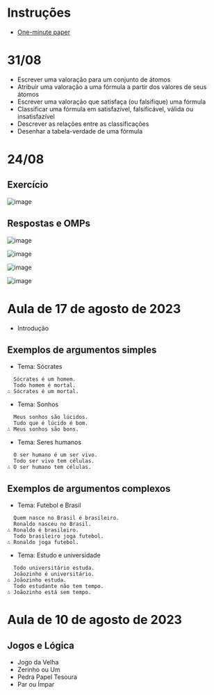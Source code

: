 # Instruções

- [One-minute paper](https://professoradolfo.blogspot.com/2007/03/one-minute-paper.html)

# 31/08

- Escrever uma valoração para um conjunto de átomos
- Atribuir uma valoração a uma fórmula a partir dos valores de seus átomos
- Escrever uma valoração que satisfaça (ou falsifique) uma fórmula
- Classificar uma fórmula em satisfazível, falsificável, válida ou insatisfazível
- Descrever as relações entre as classificações
- Desenhar a tabela-verdade de uma fórmula

# 24/08

## Exercício

![image](https://github.com/logicaparacomputacao/logicaparacomputacao.github.io/assets/79562/5d43c92f-ab55-4eab-964b-fb2d749c8d9d)

## Respostas e OMPs

![image](https://github.com/logicaparacomputacao/logicaparacomputacao.github.io/assets/79562/6d3cf7ad-8220-46db-b343-055955afb571)

![image](https://github.com/logicaparacomputacao/logicaparacomputacao.github.io/assets/79562/c1162364-e053-4cee-9e75-bb567edf0ce0)

![image](https://github.com/logicaparacomputacao/logicaparacomputacao.github.io/assets/79562/4e18edb2-ba34-4f37-b2af-21413190a654)

![image](https://github.com/logicaparacomputacao/logicaparacomputacao.github.io/assets/79562/30764c58-152d-4829-816c-bdb27a68a1c0)



# Aula de 17 de agosto de 2023

- Introdução

## Exemplos de argumentos simples

- Tema: Sócrates

```
  Sócrates é um homem.
  Todo homem é mortal.
∴ Sócrates é um mortal.
```

- Tema: Sonhos

```
  Meus sonhos são lúcidos.
  Tudo que é lúcido é bom.
∴ Meus sonhos são bons.
```

- Tema: Seres humanos

```
  O ser humano é um ser vivo.
  Todo ser vivo tem células.
∴ O ser humano tem células.
```

## Exemplos de argumentos complexos

- Tema: Futebol e Brasil

```
  Quem nasce no Brasil é brasileiro.
  Ronaldo nasceu no Brasil.
∴ Ronaldo é brasileiro.
  Todo brasileiro joga futebol.
∴ Ronaldo joga futebol.
```

- Tema: Estudo e universidade

```
  Todo universitário estuda.
  Joãozinho é universitário.
∴ Joãozinho estuda.
  Todo estudante não tem tempo.
∴ Joãozinho está sem tempo.
```


# Aula de 10 de agosto de 2023


## Jogos e Lógica

- Jogo da Velha
- Zerinho ou Um
- Pedra Papel Tesoura
- Par ou Ímpar
